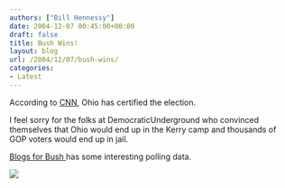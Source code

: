 ```yaml
---
authors: ["Bill Hennessy"]
date: 2004-12-07 00:45:00+00:00
draft: false
title: Bush Wins!
layout: blog
url: /2004/12/07/bush-wins/
categories:
- Latest
---
```


According to [CNN](https://www.cnn.com/2004/ALLPOLITICS/12/06/democrats.ohiovoting.ap/index.html), Ohio has certified the election.   
  
I feel sorry for the folks at DemocraticUnderground who convinced themselves that Ohio would end up in the Kerry camp and thousands of GOP voters would end up in jail.   
  
[Blogs for Bush ](https://www.blogsforbush.com/mt/archives/003109.html)has some interesting polling data.  
  
![](https://blog.billhennessy.com/aggbug.aspx?PostID=461)

